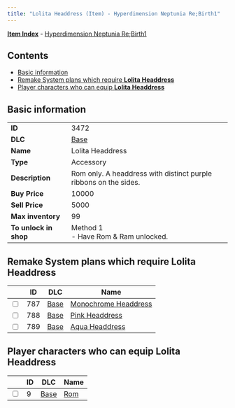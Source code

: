 ```yaml
---
title: "Lolita Headdress (Item) - Hyperdimension Neptunia Re;Birth1"
---
```


[**Item Index**](/neptunia/rb1/item/index.html) - [Hyperdimension Neptunia Re;Birth1](/neptunia/rb1)

## Contents

- [Basic information](#basic-information)
- [Remake System plans which require **Lolita Headdress**](#remake-system-plans-which-require-lolita-headdress)
- [Player characters who can equip **Lolita Headdress**](#player-characters-who-can-equip-lolita-headdress)

## Basic information

|   |   |
| -- | -- |
| **ID** | 3472 |
| **DLC** | [Base](/neptunia/rb1/dlc/1-base.html) |
| **Name** | Lolita Headdress |
| **Type** | Accessory |
| **Description** | Rom only. A headdress with distinct purple ribbons on the sides. |
| **Buy Price** | 10000 |
| **Sell Price** | 5000 |
| **Max inventory** | 99 |
| **To unlock in shop** | Method 1<br />- Have Rom & Ram unlocked. |


## Remake System plans which require **Lolita Headdress**

|    | ID | DLC | Name |
| -- | -- | --- | ---- |
| <input type="checkbox" id="rb1-quest-1-787" class="trackbox" /> | 787 | [Base](/neptunia/rb1/dlc/1-base.html) | [Monochrome Headdress](/neptunia/rb1/quest/1-787-monochrome-headdress.html) |
| <input type="checkbox" id="rb1-quest-1-788" class="trackbox" /> | 788 | [Base](/neptunia/rb1/dlc/1-base.html) | [Pink Headdress](/neptunia/rb1/quest/1-788-pink-headdress.html) |
| <input type="checkbox" id="rb1-quest-1-789" class="trackbox" /> | 789 | [Base](/neptunia/rb1/dlc/1-base.html) | [Aqua Headdress](/neptunia/rb1/quest/1-789-aqua-headdress.html) |


## Player characters who can equip **Lolita Headdress**

|    | ID | DLC | Name |
| -- | -- | --- | ---- |
| <input type="checkbox" id="rb1-player-1-9" class="trackbox" /> | 9 | [Base](/neptunia/rb1/dlc/1-base.html) | [Rom](/neptunia/rb1/player/1-9-rom.html) |
